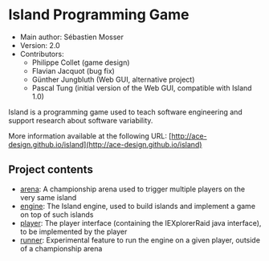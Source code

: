 # Island Programming Game

  * Main author: Sébastien Mosser 
  * Version: 2.0
  * Contributors:
    * Philippe Collet (game design) 
    * Flavian Jacquot (bug fix)
    *  Günther Jungbluth (Web GUI, alternative project)
    *  Pascal Tung (initial version of the Web GUI, compatible with Island 1.0) 

 
Island is a programming game used to teach software engineering and support research about software variability.  

More information available at the following URL: [http://ace-design.github.io/island](http://ace-design.github.io/island)

## Project contents

  * [arena](https://github.com/ace-design/island/tree/develop/arena): A championship arena used to trigger multiple players on the very same island 
  * [engine](https://github.com/ace-design/island/tree/develop/engine): The Island engine, used to build islands and implement a game on top of such islands
  * [player](https://github.com/ace-design/island/tree/develop/player): The player interface (containing the IEXplorerRaid java interface), to be implemented by the player
  * [runner](https://github.com/ace-design/island/tree/develop/runner): Experimental feature to run the engine on a given player, outside of a championship arena
 
 
  
